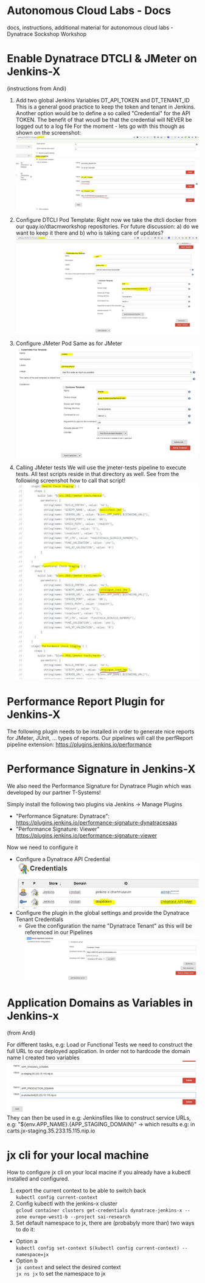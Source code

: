 # Autonomous Cloud Labs - Docs
docs, instructions, additional material for autonomous cloud labs - Dynatrace Sockshop Workshop


# Enable Dynatrace DTCLI & JMeter on Jenkins-X

(instructions from Andi)

1. Add two global Jenkins Variables DT_API_TOKEN and DT_TENANT_ID
This is a general good practice to keep the token and tenant in Jenkins. Another option would be to define a so called "Credential" for the API TOKEN. The benefit of that woudl be that the credential will NEVER be logged out to a log file
For the moment - lets go with this though as shown on the screenshot:
  ![](./assets/dtcli-1.jpg)

1. Configure DTCLI Pod Template:
Right now we take the dtcli docker from our quay.io/dtacmworkshop repositories. For future discussion: a) do we want to keep it there and b) who is taking care of updates?
  ![](./assets/dtcli-2.jpg)

1. Configure JMeter Pod
Same as for JMeter
  ![](./assets/dtcli-3.jpg)  

1. Calling JMeter tests
We will use the jmeter-tests pipeline to execute tests. All test scripts reside in that directory as well. See from the following screenshot how to call that script!
  ![](./assets/dtcli-4.jpg)
  
# Performance Report Plugin for Jenkins-X
The following plugin needs to be installed in order to generate nice reports for JMeter, JUnit, ... types of reports. Our pipelines will call the perfReport pipeline extension: https://plugins.jenkins.io/performance 


# Performance Signature in Jenkins-X
We also need the Performance Signature for Dynatrace Plugin which was developed by our partner T-Systems!

Simply install the following two plugins via Jenkins -> Manage Plugins 
* "Performance Signature: Dynatrace": https://plugins.jenkins.io/performance-signature-dynatracesaas
* "Performance Signature: Viewer" https://plugins.jenkins.io/performance-signature-viewer

Now we need to configure it
* Configure a Dynatrace API Credential
  ![](./assets/perfsignature_dtcredential.jpg)
* Configure the plugin in the global settings and provide the Dynatrace Tenant Credentials
  - Give the configuration the name "Dynatrace Tenant" as this will be referenced in our Pipelines
  ![](./assets/perfsignature_config.jpg)

# Application Domains as Variables in Jenkins-x

(from Andi)

For different tasks, e.g: Load or Functional Tests we need to construct the full URL to our deployed application.
In order not to hardcode the domain name I created two variables 
 ![](./assets/app_domains_as_variables.jpg)
They can then be used in e.g: Jenkinsfiles like to construct service URLs, e.g: "${env.APP_NAME}.{APP_STAGING_DOMAIN}" -> which results e.g: in carts.jx-staging.35.233.15.115.nip.io

# jx cli for your local machine

How to configure jx cli on your local macine if you already have a kubectl installed and configured.

1. export the current context to be able to switch back  
   `kubectl config current-context`
1. Config kubectl with the jenkins-x cluster  
  `gcloud container clusters get-credentials dynatrace-jenkins-x --zone europe-west1-b --project sai-research`
1. Set default namespace to jx, there are (probabyly more than) two ways to do it:
  - Option a  
   `kubectl config set-context $(kubectl config current-context) --namespace=jx`
  - Option b    
    `jx context` and select the desired context  
    `jx ns jx` to set the namespace to jx






